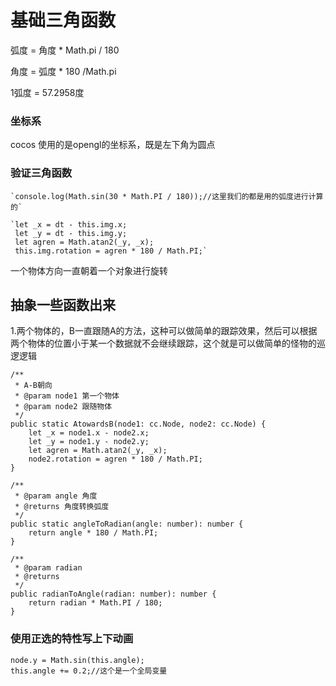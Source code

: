 # 基础三角函数

弧度 = 角度 * Math.pi / 180

角度 = 弧度 * 180 /Math.pi

1弧度 =  57.2958度

### 坐标系

cocos 使用的是opengl的坐标系，既是左下角为圆点

### 验证三角函数

	`console.log(Math.sin(30 * Math.PI / 180));//这里我们的都是用的弧度进行计算的`

    `let _x = dt - this.img.x;
     let _y = dt - this.img.y;
     let agren = Math.atan2(_y, _x);
     this.img.rotation = agren * 180 / Math.PI;`

一个物体方向一直朝着一个对象进行旋转

## 抽象一些函数出来
1.两个物体的，B一直跟随A的方法，这种可以做简单的跟踪效果，然后可以根据两个物体的位置小于某一个数据就不会继续跟踪，这个就是可以做简单的怪物的巡逻逻辑

    /**
     * A-B朝向
     * @param node1 第一个物体
     * @param node2 跟随物体
     */
    public static AtowardsB(node1: cc.Node, node2: cc.Node) {
        let _x = node1.x - node2.x;
        let _y = node1.y - node2.y;
        let agren = Math.atan2(_y, _x);
        node2.rotation = agren * 180 / Math.PI;
    }

    /**
     * @param angle 角度
     * @returns 角度转换弧度
     */
    public static angleToRadian(angle: number): number {
        return angle * 180 / Math.PI;
    }

    /**
     * @param radian 
     * @returns 
     */
    public radianToAngle(radian: number): number {
        return radian * Math.PI / 180;
    }

### 使用正选的特性写上下动画
    node.y = Math.sin(this.angle);
    this.angle += 0.2;//这个是一个全局变量
    